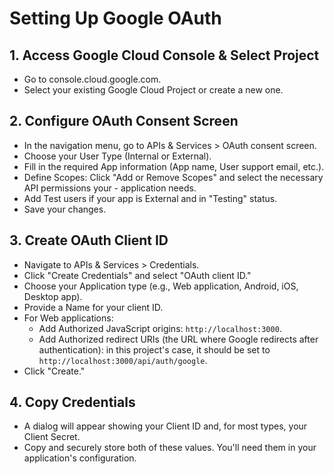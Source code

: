 # Setting Up Google OAuth

## 1. Access Google Cloud Console & Select Project

- Go to console.cloud.google.com.
- Select your existing Google Cloud Project or create a new one.

## 2. Configure OAuth Consent Screen

- In the navigation menu, go to APIs & Services > OAuth consent screen.
- Choose your User Type (Internal or External).
- Fill in the required App information (App name, User support email, etc.).
- Define Scopes: Click "Add or Remove Scopes" and select the necessary API permissions your - application needs.
- Add Test users if your app is External and in "Testing" status.
- Save your changes.

## 3. Create OAuth Client ID

- Navigate to APIs & Services > Credentials.
- Click "Create Credentials" and select "OAuth client ID."
- Choose your Application type (e.g., Web application, Android, iOS, Desktop app).
- Provide a Name for your client ID.
- For Web applications:
  - Add Authorized JavaScript origins: `http://localhost:3000`.
  - Add Authorized redirect URIs (the URL where Google redirects after authentication): in this project's case, it should be set to `http://localhost:3000/api/auth/google`.
- Click "Create."

## 4. Copy Credentials

- A dialog will appear showing your Client ID and, for most types, your Client Secret.
- Copy and securely store both of these values. You'll need them in your application's configuration.
